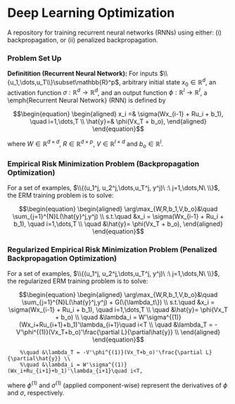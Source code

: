 # Deep Learning Optimization

A repository for training recurrent neural networks (RNNs) using either: (i) backpropagation, or (ii) penalized backpropagation.

### Problem Set Up




**Definitition (Recurrent Neural Network):** For inputs $\\{u_1,\dots,u_T\\}\subset\mathbb{R}^p$, arbitrary initial state $x_0\in\mathbb{R}^d$, an activation function $\sigma: \mathbb{R}^d\rightarrow\mathbb{R}^d$, and an output function $\phi: \mathbb{R}^l\rightarrow\mathbb{R}^l$, a \emph{Recurrent Neural Network} (RNN) is defined by
```math
\begin{equation}
	\begin{aligned}
		x_i =& \sigma(Wx_{i-1} + Ru_i + b_1), \quad i=1,\dots,T \\
		\hat{y}=& \phi(Vx_T + b_o),
	\end{aligned}
\end{equation}
```
where $W\in\mathbb{R}^{d\times d}$, $R\in\mathbb{R}^{d\times p}$, $V\in\mathbb{R}^{l\times d}$ and $b_o\in\mathbb{R}^l$.


### Empirical Risk Minimization Problem (Backpropagation Optimization)

For a set of examples, $\\{(u_1^j, u_2^j,\dots,u_T^j, y^j)\ :\  j=1,\dots,N\ \\}$, the ERM training problem is to solve:

```math
\begin{equation}
	\begin{aligned}
		\arg\max_{W,R,b_1,V,b_o}&\quad \sum_{j=1}^{N}L(\hat{y}^j,y^j) \\
		s.t.\quad  &x_i = \sigma(Wx_{i-1} + Ru_i + b_1), \quad i=1,\dots,T \\
		\quad &\hat{y}= \phi(Vx_T + b_o),
	\end{aligned}
\end{equation}
```


### Regularized Empirical Risk Minimization Problem (Penalized Backpropagation Optimization)

For a set of examples, $\\{(u_1^j, u_2^j,\dots,u_T^j, y^j)\ :\  j=1,\dots,N\ \\}$, the regularized ERM training problem is to solve:

```math
\begin{equation}
	\begin{aligned}
		\arg\max_{W,R,b_1,V,b_o}&\quad \sum_{j=1}^{N}L(\hat{y}^j,y^j) + G(\{\lambda_t\}) \\
		s.t.\quad  &x_i = \sigma(Wx_{i-1} + Ru_i + b_1), \quad i=1,\dots,T \\
		\quad &\hat{y}= \phi(Vx_T + b_o) \\
		\quad &\lambda_i = W'\sigma^{(1)}(Wx_i+Ru_{i+1}+b_1)'\lambda_{i+1}\quad i<T \\
		\quad &\lambda_T = -V'\phi^{(1)}(Vx_T+b_o)'\frac{\partial L}{\partial\hat{y}} \\
	\end{aligned}
\end{equation}
```
		%\quad &\lambda_T = -V'\phi^{(1)}(Vx_T+b_o)'\frac{\partial L}{\partial\hat{y}} \\
		%\quad &\lambda_i = W'\sigma^{(1)}(Wx_i+Ru_{i+1}+b_1)'\lambda_{i+1}\quad i<T,

where $\phi^{(1)}$ and $\sigma^{(1)}$ (applied component-wise) represent the derivatives of $\phi$ and $\sigma$, respectively.